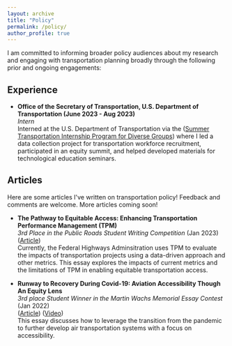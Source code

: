 ```yaml
---
layout: archive
title: "Policy"
permalink: /policy/
author_profile: true
---
```


I am committed to informing broader policy audiences about my research and engaging with transportation planning broadly through the following prior and ongoing engagements:

## Experience

- **Office of the Secretary of Transportation, U.S. Department of Transportation (June 2023 - Aug 2023)** \
_Intern_  \
Interned at the U.S. Department of Transportation via the ([Summer Transportation Internship Program for Diverse Groups](https://resources.twc.edu/articles/summer-transportation-internship-program-for-diverse-groups-prepares-85-students "Summer Transportation Internship Program for Diverse Groups")) where I led a data collection project for transportation workforce recruitment, participated in an equity summit, and helped developed materials for technological education seminars.

## Articles

Here are some articles I've written on transportation policy! Feedback and comments are welcome. More articles coming soon!

- **The Pathway to Equitable Access: Enhancing Transportation Performance Management (TPM)**  \
_3rd Place in the Public Roads Student Writing Competition_ (Jan 2023) \
([Article](https://highways.dot.gov/public-roads/winter-2024/03 "Article")) \
Currently, the Federal Highways Adminsitration uses TPM to evaluate the impacts of transportation projects using a data-driven approach and other metrics. This essay explores the impacts of current metrics and the limitations of TPM in enabling equitable transportation access.

- **Runway to Recovery During Covid-19: Aviation Accessibility Though An Equity Lens** \
_3rd place Student Winner in the Martin Wachs Memorial Essay Contest_ (Jan 2022) \
([Article](/files/eno_essay.pdf "Article")) ([Video](https://www.youtube.com/watch?v=CT5SYFbk3PY "Video")) \
This essay discusses how to leverage the transition from the pandemic to further develop air transportation systems with a focus on accessibility.